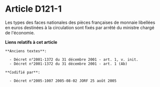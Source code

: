 # Article D121-1

Les types des faces nationales des pièces françaises de monnaie libellées en euros destinées à la circulation sont fixés par
arrêté du ministre chargé de l'économie.

**Liens relatifs à cet article**

	**Anciens textes**:

	  - Décret n°2001-1372 du 31 décembre 2001 - art. 1, v. init.
	  - Décret n°2001-1372 du 31 décembre 2001 - art. 1 (Ab)

	**Codifié par**:

	  - Décret n°2005-1007 2005-08-02 JORF 25 août 2005
